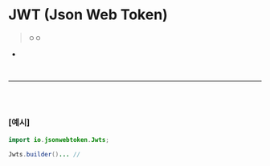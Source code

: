 # JWT (Json Web Token)
> ㅇㅇ 
* 

<br>
<hr>

##
####

<br>

### [예시]
```java
import io.jsonwebtoken.Jwts;

Jwts.builder()... //
```
